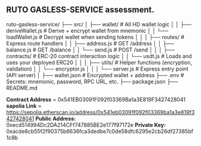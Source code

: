 ## RUTO GASLESS-SERVICE assessment.

ruto-gasless-service/
├── src/
│   ├── wallet/                      # All HD wallet logic
│   │   ├── deriveWallet.js         # Derive + encrypt wallet from mnemonic
│   │   └── loadWallet.js           # Decrypt wallet when sending tokens
│   │
│   ├── routes/                     # Express route handlers
│   │   ├── address.js              # GET /address
│   │   ├── balance.js              # GET /balance
│   │   └── send.js                 # POST /send
│   │
│   ├── contracts/                  # ERC-20 contract interaction logic
│   │   └── usdt.js                 # Loads and uses your deployed ERC20
│   │
│   ├── utils/                      # Helper functions (encryption, validation)
│   │   └── encryptor.js
│   │
│   └── server.js                   # Express entry point (API server)
│
├── wallet.json                     # Encrypted wallet + address
├── .env                            # Secrets: mnemonic, password, RPC URL, etc.
├── package.json
├── README.md


**Contract Address** = 0x541EB03091F092f03369Ba1a3E819F3427428041
**sapolia Link** = https://sepolia.etherscan.io/address/0x541eb03091f092f03369ba1a3e819f3427428041
**Public Address:** 0xecd514994Dc2DA214CFf747885BE2e177f97172e
**Private Key:** 0xacde8cb55f2f90375b6636fca3dedbe7c0de58dfc6295e2cb26df27385bf1c8b

